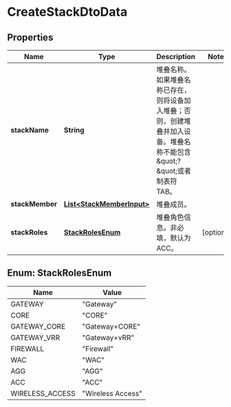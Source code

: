 
# CreateStackDtoData

## Properties
Name | Type | Description | Notes
------------ | ------------- | ------------- | -------------
**stackName** | **String** | 堆叠名称。如果堆叠名称已存在，则将设备加入堆叠；否则，创建堆叠并加入设备。堆叠名称不能包含\&quot;?\&quot;或者制表符TAB。 | 
**stackMember** | [**List&lt;StackMemberInput&gt;**](StackMemberInput.md) | 堆叠成员。 | 
**stackRoles** | [**StackRolesEnum**](#StackRolesEnum) | 堆叠角色信息。非必填，默认为ACC。 |  [optional]


<a name="StackRolesEnum"></a>
## Enum: StackRolesEnum
Name | Value
---- | -----
GATEWAY | &quot;Gateway&quot;
CORE | &quot;CORE&quot;
GATEWAY_CORE | &quot;Gateway+CORE&quot;
GATEWAY_VRR | &quot;Gateway+vRR&quot;
FIREWALL | &quot;Firewall&quot;
WAC | &quot;WAC&quot;
AGG | &quot;AGG&quot;
ACC | &quot;ACC&quot;
WIRELESS_ACCESS | &quot;Wireless Access&quot;



